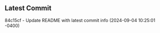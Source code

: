 
## Latest Commit
84c15cf - Update README with latest commit info (2024-09-04 10:25:01 -0400) <Yunxi-Zhou>
